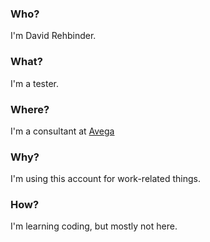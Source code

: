 ### Who?

I'm David Rehbinder.

### What?

I'm a tester.

### Where?

I'm a consultant at [Avega](https://avega.se/)

### Why?

I'm using this account for work-related things.

### How?

I'm learning coding, but mostly not here.
